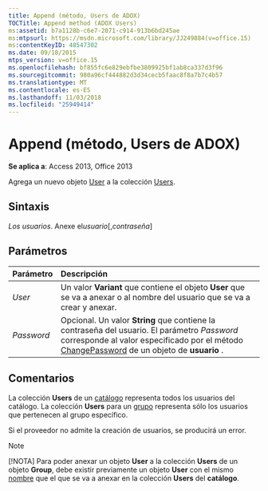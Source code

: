```yaml
---
title: Append (método, Users de ADOX)
TOCTitle: Append method (ADOX Users)
ms:assetid: b7a1128b-c6e7-2071-c914-913b6bd245ae
ms:mtpsurl: https://msdn.microsoft.com/library/JJ249884(v=office.15)
ms:contentKeyID: 48547302
ms.date: 09/18/2015
mtps_version: v=office.15
ms.openlocfilehash: bf855fc6e829ebfbe3809925bf1ab8ca337d3f96
ms.sourcegitcommit: 980a96cf444882d3d34cecb5faac8f8a7b7c4b57
ms.translationtype: MT
ms.contentlocale: es-ES
ms.lasthandoff: 11/03/2018
ms.locfileid: "25949414"
---
```

# <a name="append-method-adox-users"></a>Append (método, Users de ADOX)

**Se aplica a**: Access 2013, Office 2013

Agrega un nuevo objeto [User](user-object-adox.md) a la colección [Users](users-collection-adox.md).

## <a name="syntax"></a>Sintaxis

*Los usuarios*. Anexe el*usuario*\[,*contraseña*\]

## <a name="parameters"></a>Parámetros

|Parámetro|Descripción|
|:--------|:----------|
|*User* |Un valor **Variant** que contiene el objeto **User** que se va a anexar o al nombre del usuario que se va a crear y anexar.|
|*Password* |Opcional. Un valor **String** que contiene la contraseña del usuario. El parámetro *Password* corresponde al valor especificado por el método [ChangePassword](changepassword-method-adox.md) de un objeto de **usuario** .|

## <a name="remarks"></a>Comentarios

La colección **Users** de un [catálogo](catalog-object-adox.md) representa todos los usuarios del catálogo. La colección **Users** para un [grupo](group-object-adox.md) representa sólo los usuarios que pertenecen al grupo específico.

Si el proveedor no admite la creación de usuarios, se producirá un error.

> [!NOTE]
> [!NOTA] Para poder anexar un objeto **User** a la colección **Users** de un objeto **Group**, debe existir previamente un objeto **User** con el mismo [nombre](name-property-adox.md) que el que se va a anexar en la colección **Users** del **catálogo**.


